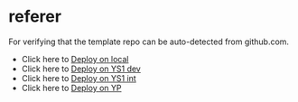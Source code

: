 
# referer
For verifying that the template repo can be auto-detected from github.com.

* Click here to [Deploy on local](https://local.dev-console.stage1.ng.bluemix.net:3100/devops/setup/deploy)
* Click here to [Deploy on YS1 dev](https://dev-console.stage1.ng.bluemix.net/devops/setup/deploy)
* Click here to [Deploy on YS1 int](https://console.stage1.ng.bluemix.net/devops/setup/deploy)
* Click here to [Deploy on YP](https://console.ng.bluemix.net/devops/setup/deploy)
